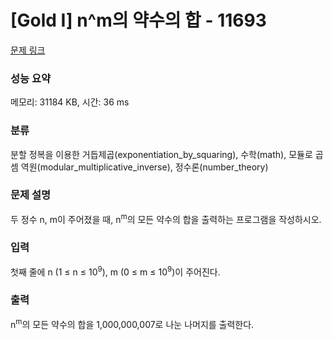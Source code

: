 # [Gold I] n^m의 약수의 합 - 11693 

[문제 링크](https://www.acmicpc.net/problem/11693) 

### 성능 요약

메모리: 31184 KB, 시간: 36 ms

### 분류

분할 정복을 이용한 거듭제곱(exponentiation_by_squaring), 수학(math), 모듈로 곱셈 역원(modular_multiplicative_inverse), 정수론(number_theory)

### 문제 설명

<p>두 정수 n, m이 주어졌을 때, n<sup>m</sup>의 모든 약수의 합을 출력하는 프로그램을 작성하시오. </p>

### 입력 

 <p>첫째 줄에 n (1 ≤ n ≤ 10<sup>9</sup>), m (0 ≤ m ≤ 10<sup>9</sup>)이 주어진다.</p>

### 출력 

 <p>n<sup>m</sup>의 모든 약수의 합을 1,000,000,007로 나눈 나머지를 출력한다.</p>

